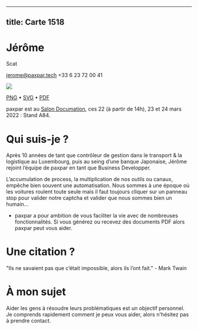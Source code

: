 
---
title: Carte 1518
---

# Jérôme
Scat



jerome@paxpar.tech
+33 6 23 72 00 41


![](https://media.paxpar.tech/ludi/card_1518_recto.png)

[PNG](https://media.paxpar.tech/ludi/card_1518_recto.png) • [SVG](https://media.paxpar.tech/ludi/card_1518_recto.svg) • [PDF](https://media.paxpar.tech/ludi/card_1518_recto.pdf)

paxpar est au [Salon Documation](https://www.documation.fr/info_societe/527/paxpartech.html), ces 22 (à partir de 14h), 23 et 24 mars 2022 : Stand A84.
# Qui suis-je ?
Après 10 années de tant que contrôleur de gestion dans le transport & la logistique au Luxembourg, puis au seing d’une banque Japonaise, Jérôme rejoint l’équipe de paxpar en tant que Business Developper.

L’accumulation de process, la multiplication de nos outils ou canaux, empêche bien souvent une automatisation. Nous sommes à une époque où les voitures roulent toute seule mais il faut toujours cliquer sur un panneau stop pour valider notre captcha et valider que nous sommes bien un humain…

  - paxpar a pour ambition de vous faciliter la vie avec de nombreuses fonctionnalités. Si vous générez ou recevez des documents PDF alors paxpar peut vous aider.

# Une citation ? 
"Ils ne savaient pas que c’était impossible, alors ils l’ont fait." - Mark Twain
# À mon sujet 
Aider les gens à résoudre leurs problématiques est un objectif personnel. Je comprends rapidement comment je peux vous aider, alors n'hésitez pas à prendre contact.


